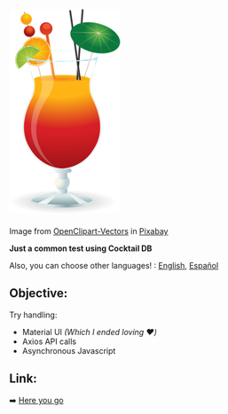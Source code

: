 ## ![Cocktail](misc/cocktail.png)

Image from [OpenClipart-Vectors](https://pixabay.com/es/users/openclipart-vectors-30363/?utm_source=link-attribution&utm_medium=referral&utm_campaign=image&utm_content=1297486) in [Pixabay](https://pixabay.com/es/?utm_source=link-attribution&utm_medium=referral&utm_campaign=image&utm_content=1297486)

**Just a common test using Cocktail DB**

Also, you can choose other languages! : [English](README.md), [Español](README.es.md)

## Objective:

Try handling:

- Material UI _(Which I ended loving :heart:)_
- Axios API calls
- Asynchronous Javascript

## Link:

:arrow_right: [Here you go](https://cocktail-db-test.vercel.app/)
